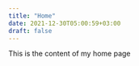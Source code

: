 ```yaml
---
title: "Home"
date: 2021-12-30T05:00:59+03:00
draft: false
---
```

This is the content of my home page
